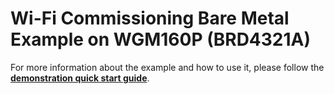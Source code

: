 # Wi-Fi Commissioning Bare Metal Example on WGM160P (BRD4321A)

For more information about the example and how to use it, please follow the [**demonstration quick start guide**](https://docs.silabs.com/wifi/wf200/content-source/getting-started/silabs/ssv4/wgm160/wifi-commissioning-bm/index).
